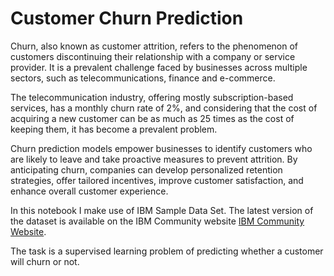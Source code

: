 # Customer Churn Prediction
Churn, also known as customer attrition, refers to the phenomenon of customers discontinuing their relationship with a company or service provider. It is a prevalent challenge faced by businesses across multiple sectors, such as telecommunications, finance and e-commerce.

The telecommunication industry, offering mostly subscription-based services, has a monthly churn rate of 2%, and considering that the cost of acquiring a new customer can be as much as 25 times as the cost of keeping them, it has become a prevalent problem.

Churn prediction models empower businesses to identify customers who are likely to leave and take proactive measures to prevent attrition. By anticipating churn, companies can develop personalized retention strategies, offer tailored incentives, improve customer satisfaction, and enhance overall customer experience.

In this notebook I make use of IBM Sample Data Set. The latest version of the dataset is available on the IBM Community website [IBM Community Website](https://community.ibm.com/community/user/businessanalytics/blogs/steven-macko/2019/07/11/telco-customer-churn-1113).

The task is a supervised learning problem of predicting whether a customer will churn or not.